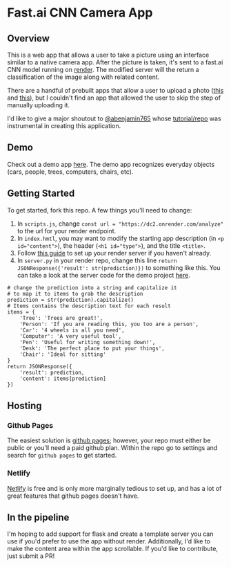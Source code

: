 # Fast.ai CNN Camera App
## Overview
This is a web app that allows a user to take a picture using an interface similar to a native camera app. 
After the picture is taken, it's sent to a fast.ai CNN model running on [render](render.com). 
The modified server will the return a classification of the image along with related content.

There are a handful of prebuilt apps that allow a user to upload a photo ([this](https://github.com/npatta01/web-deep-learning-classifier) and [this](https://github.com/render-examples/fastai-v3)), but I couldn't find an app that allowed the user to skip the step of manually uploading it.

I'd like to give a major shoutout to [@abenjamin765](https://github.com/abenjamin765) whose [tutorial/repo](https://github.com/abenjamin765/camera-app) was instrumental in creating this application. 

## Demo
Check out a demo app [here](https://tylernoblett.github.io/fastai-cnn-camera-app/). The demo app recognizes everyday objects (cars, people, trees, computers, chairs, etc).

## Getting Started
To get started, fork this repo. A few things you'll need to change:
1. In `scripts.js`, change `const url = "https://dc2.onrender.com/analyze"` to the url for your render endpoint.
2. In `index.hmtl`, you may want to modify the starting app description (in `<p id="content">`), the header (`<h1 id="type">`), and the title `<title>`.
3. Follow [this guide](https://course.fast.ai/deployment_render.html) to set up your render server if you haven't already.
4. In `server.py` in your render repo, change this line `return JSONResponse({'result': str(prediction)})` to something like this. You can take a look at the server code for the demo project [here](https://github.com/TylerNoblett/fastai-v3/blob/master/app/server.py).
```
# change the prediction into a string and capitalize it
# to map it to items to grab the description
prediction = str(prediction).capitalize()	
# Items contains the description text for each result
items = {	
    'Tree': 'Trees are great!', 	
    'Person': 'If you are reading this, you too are a person', 	
    'Car': '4 wheels is all you need',	
    'Computer': 'A very useful tool',	
    'Pen': 'Useful for writing something down!',	
    'Desk': 'The perfect place to put your things',	
    'Chair': 'Ideal for sitting'	
}	
return JSONResponse({	
    'result': prediction,	
    'content': items[prediction]	
})
```
## Hosting
### Github Pages
The easiest solution is [github pages](https://pages.github.com/); however, your repo must either be public or you'll need a paid github plan. Within the repo go to settings and search for `github pages` to get started.

### Netlify
[Netlify](https://www.netlify.com/) is free and is only more marginally tedious to set up, and has a lot of great features that github pages doesn't have.

## In the pipeline
I'm hoping to add support for flask and create a template server you can use if you'd prefer to use the app without render.
Additionally, I'd like to make the content area within the app scrollable.
If you'd like to contribute, just submit a PR!

